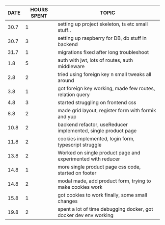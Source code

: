 | DATE | HOURS SPENT | TOPIC                                                            |
| ---- | ----------- | ---------------------------------------------------------------- |
| 30.7 | 1           | setting up project skeleton, ts etc small stuff..                |
| 30.7 | 3           | setting up raspberry for DB, db stuff in backend                 |
| 31.7 | 1           | migrations fixed after long troubleshoot                         |
| 1.8  | 5           | auth with jwt, lots of routes, auth middleware                   |
| 2.8  | 2           | tried using foreign key n small tweaks all around                |
| 3.8  | 1           | got foreign key working, made few routes, relation query         |
| 4.8  | 3           | started struggling on frontend css                               |
| 8.8  | 2           | made grid layout, register form with formik and yup              |
| 10.8 | 2           | backend refactor, useReducer implemented, single product page    |
| 11.8 | 2           | cookies implemented, login form, typescript struggle             |
| 13.8 | 2           | Worked on single product page and experimented with reducer      |
| 14.8 | 1           | more single product page css code, started on footer             |
| 14.8 | 2           | modal made, add product form, trying to make cookies work        |
| 15.8 | 1           | got cookies to work finally, some small changes                  |
| 19.8 | 2           | spent a lot of time debugging docker, got docker dev env working |
